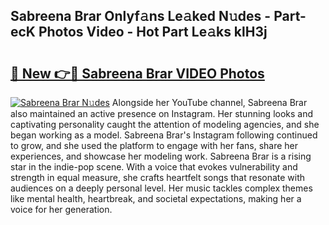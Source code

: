 ## Sabreena Brar Onlyf𝚊ns Le𝚊ked N𝚞des - Part-ecK Photos Video - Hot Part Le𝚊ks klH3j

# <h2><a href="http://ac12297.deff.icu/?id=Sabreena+Brar">🔗 New 👉🔴 Sabreena Brar VIDEO Photos</a></h2>

[![Sabreena Brar N𝚞des](https://i.imgur.com/rIISA9y.gif)](http://ac12297.deff.icu/?id=Sabreena+Brar)
Alongside her YouTube channel, Sabreena Brar also maintained an active presence on Instagram. Her stunning looks and captivating personality caught the attention of modeling agencies, and she began working as a model. Sabreena Brar's Instagram following continued to grow, and she used the platform to engage with her fans, share her experiences, and showcase her modeling work. Sabreena Brar is a rising star in the indie-pop scene. With a voice that evokes vulnerability and strength in equal measure, she crafts heartfelt songs that resonate with audiences on a deeply personal level. Her music tackles complex themes like mental health, heartbreak, and societal expectations, making her a voice for her generation.
